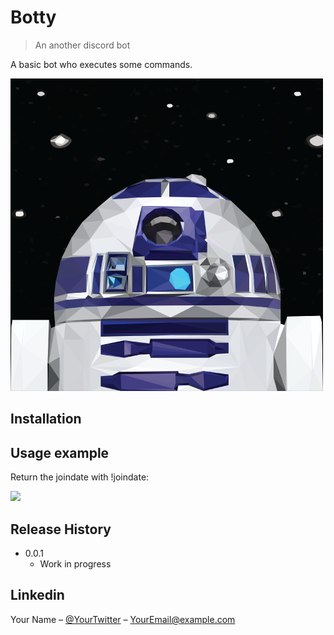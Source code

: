 # Botty
> An another discord bot


A basic bot who executes some commands.

![](logo.png)

## Installation


## Usage example

Return the joindate with !joindate:


![](example.png)

## Release History

* 0.0.1
    * Work in progress

## Linkedin

Your Name – [@YourTwitter](https://twitter.com/dbader_org) – YourEmail@example.com



<!-- Markdown link & img dfn's -->
[npm-image]: https://img.shields.io/npm/v/datadog-metrics.svg?style=flat-square
[npm-url]: https://npmjs.org/package/datadog-metrics
[npm-downloads]: https://img.shields.io/npm/dm/datadog-metrics.svg?style=flat-square
[travis-image]: https://img.shields.io/travis/dbader/node-datadog-metrics/master.svg?style=flat-square
[travis-url]: https://travis-ci.org/dbader/node-datadog-metrics
[wiki]: https://github.com/yourname/yourproject/wiki

